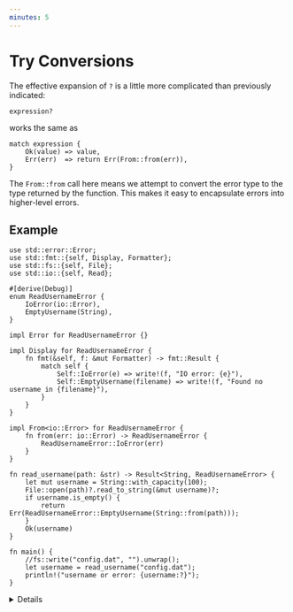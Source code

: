 ```yaml
---
minutes: 5
---
```


# Try Conversions

The effective expansion of `?` is a little more complicated than previously indicated:

```rust,ignore
expression?
```

works the same as

```rust,ignore
match expression {
    Ok(value) => value,
    Err(err)  => return Err(From::from(err)),
}
```

The `From::from` call here means we attempt to convert the error type to the
type returned by the function. This makes it easy to encapsulate errors into
higher-level errors.

## Example

```rust,editable
use std::error::Error;
use std::fmt::{self, Display, Formatter};
use std::fs::{self, File};
use std::io::{self, Read};

#[derive(Debug)]
enum ReadUsernameError {
    IoError(io::Error),
    EmptyUsername(String),
}

impl Error for ReadUsernameError {}

impl Display for ReadUsernameError {
    fn fmt(&self, f: &mut Formatter) -> fmt::Result {
        match self {
            Self::IoError(e) => write!(f, "IO error: {e}"),
            Self::EmptyUsername(filename) => write!(f, "Found no username in {filename}"),
        }
    }
}

impl From<io::Error> for ReadUsernameError {
    fn from(err: io::Error) -> ReadUsernameError {
        ReadUsernameError::IoError(err)
    }
}

fn read_username(path: &str) -> Result<String, ReadUsernameError> {
    let mut username = String::with_capacity(100);
    File::open(path)?.read_to_string(&mut username)?;
    if username.is_empty() {
        return Err(ReadUsernameError::EmptyUsername(String::from(path)));
    }
    Ok(username)
}

fn main() {
    //fs::write("config.dat", "").unwrap();
    let username = read_username("config.dat");
    println!("username or error: {username:?}");
}
```

<details>

The return type of the function has to be compatible with the nested functions it calls. For instance,
a function returning a `Result<T, Err>` can only apply the `?` operator on a function returning a
`Result<AnyT, Err>`. It cannot apply the `?` operator on a function returning an `Option<AnyT>` or `Result<T, OtherErr>`
unless `OtherErr` implements `From<Err>`. Reciprocally, a function returning an `Option<T>` can only apply the `?` operator
on a function returning an `Option<AnyT>`.

You can convert incompatible types into one another with the different `Option` and `Result` methods
such as `Option::ok_or`, `Result::ok`, `Result::err`.


It is good practice for all error types that don't need to be `no_std` to implement `std::error::Error`, which requires `Debug` and `Display`. The `Error` crate for `core` is only available in [nightly](https://github.com/rust-lang/rust/issues/103765), so not fully `no_std` compatible yet.

It's generally helpful for them to implement `Clone` and `Eq` too where possible, to make
life easier for tests and consumers of your library. In this case we can't easily do so, because
`io::Error` doesn't implement them.

A common alternative to a `From` implementation is `Result::map_err`, especially when the conversion only happens in one place.

</details>

